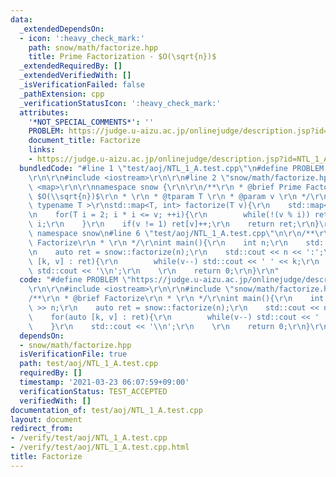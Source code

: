 ```yaml
---
data:
  _extendedDependsOn:
  - icon: ':heavy_check_mark:'
    path: snow/math/factorize.hpp
    title: Prime Factorization - $O(\sqrt{n})$
  _extendedRequiredBy: []
  _extendedVerifiedWith: []
  _isVerificationFailed: false
  _pathExtension: cpp
  _verificationStatusIcon: ':heavy_check_mark:'
  attributes:
    '*NOT_SPECIAL_COMMENTS*': ''
    PROBLEM: https://judge.u-aizu.ac.jp/onlinejudge/description.jsp?id=NTL_1_A
    document_title: Factorize
    links:
    - https://judge.u-aizu.ac.jp/onlinejudge/description.jsp?id=NTL_1_A
  bundledCode: "#line 1 \"test/aoj/NTL_1_A.test.cpp\"\n#define PROBLEM \"https://judge.u-aizu.ac.jp/onlinejudge/description.jsp?id=NTL_1_A\"\
    \r\n\r\n#include <iostream>\r\n\r\n#line 2 \"snow/math/factorize.hpp\"\n\r\n#include\
    \ <map>\r\n\r\nnamespace snow {\r\n\r\n/**\r\n * @brief Prime Factorization -\
    \ $O(\\sqrt{n})$\r\n * \r\n * @tparam T \r\n * @param v \r\n */\r\ntemplate <\
    \ typename T >\r\nstd::map<T, int> factorize(T v){\r\n    std::map<T, int> ret;\r\
    \n    for(T i = 2; i * i <= v; ++i){\r\n        while(!(v % i)) ret[i]++, v /=\
    \ i;\r\n    }\r\n    if(v != 1) ret[v]++;\r\n    return ret;\r\n}\r\n\r\n} //\
    \ namespace snow\n#line 6 \"test/aoj/NTL_1_A.test.cpp\"\n\r\n/**\r\n * @brief\
    \ Factorize\r\n * \r\n */\r\nint main(){\r\n    int n;\r\n    std::cin >> n;\r\
    \n    auto ret = snow::factorize(n);\r\n    std::cout << n << ':';\r\n    for(auto\
    \ [k, v] : ret){\r\n        while(v--) std::cout << ' ' << k;\r\n    }\r\n   \
    \ std::cout << '\\n';\r\n    \r\n    return 0;\r\n}\r\n"
  code: "#define PROBLEM \"https://judge.u-aizu.ac.jp/onlinejudge/description.jsp?id=NTL_1_A\"\
    \r\n\r\n#include <iostream>\r\n\r\n#include \"snow/math/factorize.hpp\"\r\n\r\n\
    /**\r\n * @brief Factorize\r\n * \r\n */\r\nint main(){\r\n    int n;\r\n    std::cin\
    \ >> n;\r\n    auto ret = snow::factorize(n);\r\n    std::cout << n << ':';\r\n\
    \    for(auto [k, v] : ret){\r\n        while(v--) std::cout << ' ' << k;\r\n\
    \    }\r\n    std::cout << '\\n';\r\n    \r\n    return 0;\r\n}\r\n"
  dependsOn:
  - snow/math/factorize.hpp
  isVerificationFile: true
  path: test/aoj/NTL_1_A.test.cpp
  requiredBy: []
  timestamp: '2021-03-23 06:07:59+09:00'
  verificationStatus: TEST_ACCEPTED
  verifiedWith: []
documentation_of: test/aoj/NTL_1_A.test.cpp
layout: document
redirect_from:
- /verify/test/aoj/NTL_1_A.test.cpp
- /verify/test/aoj/NTL_1_A.test.cpp.html
title: Factorize
---
```

